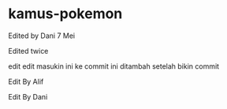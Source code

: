 # kamus-pokemon

Edited by Dani 7 Mei

Edited twice

edit edit
masukin ini ke commit
ini ditambah setelah bikin commit

Edit By Alif

Edit By Dani
